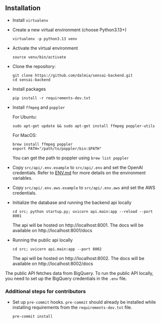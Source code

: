 ## Installation

- Install `virtualenv`
- Create a new virtual environment (choose Python3.13+)
  ```
  virtualenv -p python3.13 venv
  ```
- Activate the virtual environment
  ```
  source venv/bin/activate
  ```
- Clone the repository:
  ```
  git clone https://github.com/dalmia/sensai-backend.git
  cd sensai-backend
  ```
- Install packages
  ```
  pip install -r requirements-dev.txt
  ```
- Install `ffmpeg` and `poppler`

  For Ubuntu:

  ```
  sudo apt-get update && sudo apt-get install ffmpeg poppler-utils
  ```

  For MacOS:

  ```
  brew install ffmpeg poppler
  export PATH="/path/to/poppler/bin:$PATH"
  ```

  You can get the path to poppler using `brew list poppler`

- Copy `src/api/.env.example` to `src/api/.env` and set the OpenAI credentials. Refer to [ENV.md](./ENV.md) for more details on the environment variables.
- Copy `src/api/.env.aws.example` to `src/api/.env.aws` and set the AWS credentials.
- Initialize the database and running the backend api locally

  ```
  cd src; python startup.py; uvicorn api.main:app --reload --port 8001
  ```

  The api will be hosted on http://localhost:8001.
  The docs will be available on http://localhost:8001/docs

- Running the public api locally
  ```
  cd src; uvicorn api.main:app --port 8002
  ```
  The api will be hosted on http://localhost:8002.
  The docs will be available on http://localhost:8002/docs

The public API fetches data from BigQuery. To run the public API locally, you need to set up the BigQuery credentials in the `.env` file.

### Additional steps for contributors

- Set up `pre-commit` hooks. `pre-commit` should already be installed while installing requirements from the `requirements-dev.txt` file.
  ```
  pre-commit install
  ```
